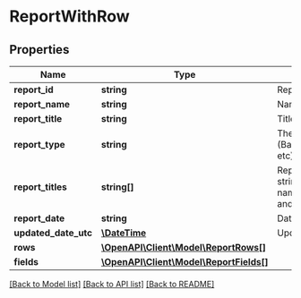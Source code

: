 # ReportWithRow

## Properties
Name | Type | Description | Notes
------------ | ------------- | ------------- | -------------
**report_id** | **string** | Report id | [optional] 
**report_name** | **string** | Name of the report | [optional] 
**report_title** | **string** | Title of the report | [optional] 
**report_type** | **string** | The type of report (BalanceSheet,ProfitLoss, etc) | [optional] 
**report_titles** | **string[]** | Report titles array (3 to 4 strings with the report name, orgnisation name and time frame of report) | [optional] 
**report_date** | **string** | Date of report | [optional] 
**updated_date_utc** | [**\DateTime**](\DateTime.md) | Updated Date | [optional] 
**rows** | [**\OpenAPI\Client\Model\ReportRows[]**](ReportRows.md) |  | [optional] 
**fields** | [**\OpenAPI\Client\Model\ReportFields[]**](ReportFields.md) |  | [optional] 

[[Back to Model list]](../README.md#documentation-for-models) [[Back to API list]](../README.md#documentation-for-api-endpoints) [[Back to README]](../README.md)


